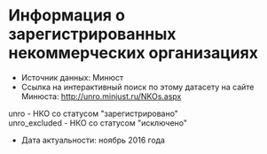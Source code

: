 # Информация о зарегистрированных некоммерческих организациях
* Источник данных: Минюст
* Ссылка на интерактивный поиск по этому датасету на сайте Минюста: http://unro.minjust.ru/NKOs.aspx

unro - НКО со статусом "зарегистрировано"  
unro_excluded - НКО со статусом "исключено"  

* Дата актуальности: ноябрь 2016 года